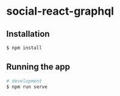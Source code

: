 # social-react-graphql

## Installation

```bash
$ npm install
```

## Running the app

```bash
# development
$ npm run serve
```
